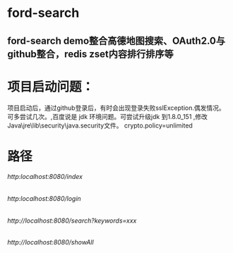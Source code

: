# ford-search

ford-search demo整合高德地图搜索、OAuth2.0与github整合，redis zset内容排行排序等
--
# 项目启动问题：
项目启动后，通过github登录后，有时会出现登录失败sslException.偶发情况。可多尝试几次。,百度说是 jdk 环境问题。可尝试升级jdk 到1.8.0_151
,修改Java\jre\lib\security\java.security文件。
crypto.policy=unlimited
# 路径
###### http:localhost:8080/index
###### http:localhost:8080/login
###### http://localhost:8080/search?keywords=xxx
###### http://localhost:8080/showAll

